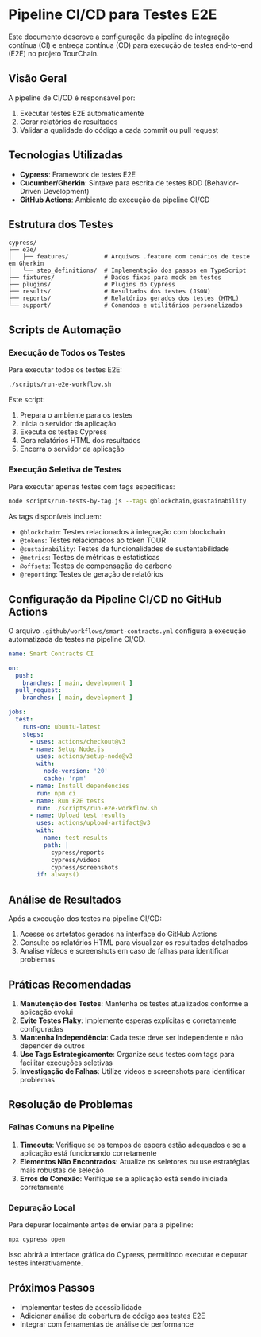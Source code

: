 # Pipeline CI/CD para Testes E2E

Este documento descreve a configuração da pipeline de integração contínua (CI) e entrega contínua (CD) para execução de testes end-to-end (E2E) no projeto TourChain.

## Visão Geral

A pipeline de CI/CD é responsável por:

1. Executar testes E2E automaticamente
2. Gerar relatórios de resultados
3. Validar a qualidade do código a cada commit ou pull request

## Tecnologias Utilizadas

- **Cypress**: Framework de testes E2E
- **Cucumber/Gherkin**: Sintaxe para escrita de testes BDD (Behavior-Driven Development)
- **GitHub Actions**: Ambiente de execução da pipeline CI/CD

## Estrutura dos Testes

```
cypress/
├── e2e/
│   ├── features/          # Arquivos .feature com cenários de teste em Gherkin
│   └── step_definitions/  # Implementação dos passos em TypeScript
├── fixtures/              # Dados fixos para mock em testes
├── plugins/               # Plugins do Cypress
├── results/               # Resultados dos testes (JSON)
├── reports/               # Relatórios gerados dos testes (HTML)
└── support/               # Comandos e utilitários personalizados
```

## Scripts de Automação

### Execução de Todos os Testes

Para executar todos os testes E2E:

```bash
./scripts/run-e2e-workflow.sh
```

Este script:
1. Prepara o ambiente para os testes
2. Inicia o servidor da aplicação
3. Executa os testes Cypress
4. Gera relatórios HTML dos resultados
5. Encerra o servidor da aplicação

### Execução Seletiva de Testes

Para executar apenas testes com tags específicas:

```bash
node scripts/run-tests-by-tag.js --tags @blockchain,@sustainability
```

As tags disponíveis incluem:
- `@blockchain`: Testes relacionados à integração com blockchain
- `@tokens`: Testes relacionados ao token TOUR
- `@sustainability`: Testes de funcionalidades de sustentabilidade
- `@metrics`: Testes de métricas e estatísticas
- `@offsets`: Testes de compensação de carbono
- `@reporting`: Testes de geração de relatórios

## Configuração da Pipeline CI/CD no GitHub Actions

O arquivo `.github/workflows/smart-contracts.yml` configura a execução automatizada de testes na pipeline CI/CD.

```yaml
name: Smart Contracts CI

on:
  push:
    branches: [ main, development ]
  pull_request:
    branches: [ main, development ]

jobs:
  test:
    runs-on: ubuntu-latest
    steps:
      - uses: actions/checkout@v3
      - name: Setup Node.js
        uses: actions/setup-node@v3
        with:
          node-version: '20'
          cache: 'npm'
      - name: Install dependencies
        run: npm ci
      - name: Run E2E tests
        run: ./scripts/run-e2e-workflow.sh
      - name: Upload test results
        uses: actions/upload-artifact@v3
        with:
          name: test-results
          path: |
            cypress/reports
            cypress/videos
            cypress/screenshots
        if: always()
```

## Análise de Resultados

Após a execução dos testes na pipeline CI/CD:

1. Acesse os artefatos gerados na interface do GitHub Actions
2. Consulte os relatórios HTML para visualizar os resultados detalhados
3. Analise vídeos e screenshots em caso de falhas para identificar problemas

## Práticas Recomendadas

1. **Manutenção dos Testes**: Mantenha os testes atualizados conforme a aplicação evolui
2. **Evite Testes Flaky**: Implemente esperas explícitas e corretamente configuradas
3. **Mantenha Independência**: Cada teste deve ser independente e não depender de outros
4. **Use Tags Estrategicamente**: Organize seus testes com tags para facilitar execuções seletivas
5. **Investigação de Falhas**: Utilize vídeos e screenshots para identificar problemas

## Resolução de Problemas

### Falhas Comuns na Pipeline

1. **Timeouts**: Verifique se os tempos de espera estão adequados e se a aplicação está funcionando corretamente
2. **Elementos Não Encontrados**: Atualize os seletores ou use estratégias mais robustas de seleção
3. **Erros de Conexão**: Verifique se a aplicação está sendo iniciada corretamente

### Depuração Local

Para depurar localmente antes de enviar para a pipeline:

```bash
npx cypress open
```

Isso abrirá a interface gráfica do Cypress, permitindo executar e depurar testes interativamente.

## Próximos Passos

- Implementar testes de acessibilidade
- Adicionar análise de cobertura de código aos testes E2E
- Integrar com ferramentas de análise de performance